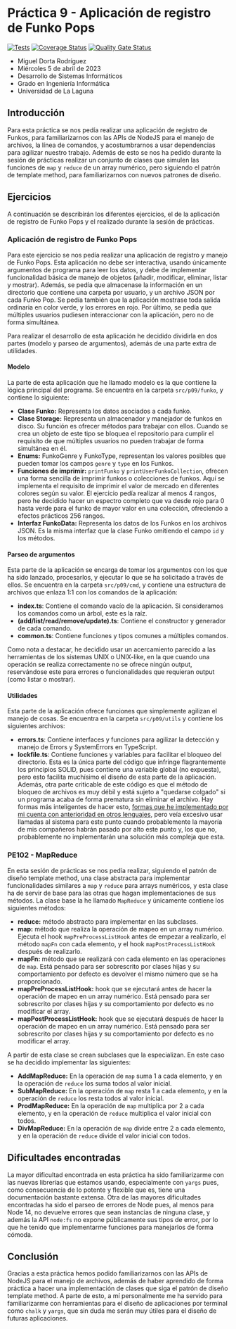 # Práctica 9 - Aplicación de registro de Funko Pops
[![Tests](https://github.com/ULL-ESIT-INF-DSI-2223/ull-esit-inf-dsi-22-23-prct09-funko-app-alu0101048369/actions/workflows/testing.yml/badge.svg)](https://github.com/ULL-ESIT-INF-DSI-2223/ull-esit-inf-dsi-22-23-prct09-funko-app-alu0101048369/actions/workflows/testing.yml)
[![Coverage Status](https://coveralls.io/repos/github/ULL-ESIT-INF-DSI-2223/ull-esit-inf-dsi-22-23-prct09-funko-app-alu0101048369/badge.svg?branch=main)](https://coveralls.io/github/ULL-ESIT-INF-DSI-2223/ull-esit-inf-dsi-22-23-prct09-funko-app-alu0101048369?branch=main)
[![Quality Gate Status](https://sonarcloud.io/api/project_badges/measure?project=ULL-ESIT-INF-DSI-2223_ull-esit-inf-dsi-22-23-prct09-funko-app-alu0101048369&metric=alert_status)](https://sonarcloud.io/summary/new_code?id=ULL-ESIT-INF-DSI-2223_ull-esit-inf-dsi-22-23-prct09-funko-app-alu0101048369)

- Miguel Dorta Rodríguez
- Miércoles 5 de abril de 2023
- Desarrollo de Sistemas Informáticos
- Grado en Ingeniería Informática
- Universidad de La Laguna

## Introducción
Para esta práctica se nos pedía realizar una aplicación de registro de Funkos, para familiarizarnos con las APIs de NodeJS para el manejo de archivos, la línea de comandos, y acostumbrarnos a usar dependencias para agilizar nuestro trabajo. Además de esto se nos ha pedido durante la sesión de prácticas realizar un conjunto de clases que simulen las funciones de `map` y `reduce` de un array numérico, pero siguiendo el patrón de template method, para familiarizarnos con nuevos patrones de diseño.

## Ejercicios
A continuación se describirán los diferentes ejercicios, el de la aplicación de registro de Funko Pops y el realizado durante la sesión de prácticas.

### Aplicación de registro de Funko Pops
Para este ejercicio se nos pedía realizar una aplicación de registro y manejo de Funko Pops. Esta aplicación no debe ser interactiva, usando únicamente argumentos de programa para leer los datos, y debe de implementar funcionalidad básica de manejo de objetos (añadir, modificar, eliminar, listar y mostrar). Además, se pedía que almacenase la información en un directorio que contiene una carpeta por usuario, y un archivo JSON por cada Funko Pop. Se pedía también que la aplicación mostrase toda salida ordinaria en color verde, y los errores en rojo. Por último, se pedía que múltiples usuarios pudiesen interaccionar con la aplicación, pero no de forma simultánea.

Para realizar el desarrollo de esta aplicación he decidido dividirla en dos partes (modelo y parseo de argumentos), además de una parte extra de utilidades.

#### Modelo
La parte de esta aplicación que he llamado modelo es la que contiene la lógica principal del programa. Se encuentra en la carpeta `src/p09/funko`, y contiene lo siguiente:
- **Clase Funko:** Representa los datos asociados a cada funko.
- **Clase Storage:** Representa un almacenador y manejador de funkos en disco. Su función es ofrecer métodos para trabajar con ellos. Cuando se crea un objeto de este tipo se bloquea el repositorio para cumplir el requisito de que múltiples usuarios no pueden trabajar de forma simultánea en él.
- **Enums:** FunkoGenre y FunkoType, representan los valores posibles que pueden tomar los campos `genre` y `type` en los Funkos.
- **Funciones de imprimir:** `printFunko` y `printUserFunkoCollection`, ofrecen una forma sencilla de imprimir funkos o colecciones de funkos. Aquí se implementa el requisito de imprimir el valor de mercado en diferentes colores según su valor. El ejercicio pedía realizar al menos 4 rangos, pero he decidido hacer un espectro completo que va desde rojo para 0 hasta verde para el funko de mayor valor en una colección, ofreciendo a efectos prácticos 256 rangos.
- **Interfaz FunkoData:** Representa los datos de los Funkos en los archivos JSON. Es la misma interfaz que la clase Funko omitiendo el campo `id` y los métodos.

#### Parseo de argumentos
Esta parte de la aplicación se encarga de tomar los argumentos con los que ha sido lanzado, procesarlos, y ejecutar lo que se ha solicitado a través de ellos. Se encuentra en la carpeta `src/p09/cmd`, y contiene una estructura de archivos que enlaza 1:1 con los comandos de la aplicación:
- **index.ts**: Contiene el comando vacío de la aplicación. Si consideramos los comandos como un árbol, este es la raíz.
- **(add/list/read/remove/update).ts**: Contiene el constructor y generador de cada comando.
- **common.ts**: Contiene funciones y tipos comunes a múltiples comandos.

Como nota a destacar, he decidido usar un acercamiento parecido a las herramientas de los sistemas UNIX o UNIX-like, en la que cuando una operación se realiza correctamente no se ofrece ningún output, reservándose este para errores o funcionalidades que requieran output (como listar o mostrar).

#### Utilidades
Esta parte de la aplicación ofrece funciones que simplemente agilizan el manejo de cosas. Se encuentra en la carpeta `src/p09/utils` y contiene los siguientes archivos:
- **errors.ts**: Contiene interfaces y funciones para agilizar la detección y manejo de Errors y SystemErrors en TypeScript.
- **lockfile.ts**: Contiene funciones y variables para facilitar el bloqueo del directorio. Esta es la única parte del código que infringe flagrantemente los principios SOLID, pues contiene una variable global (no expuesta), pero esto facilita muchísimo el diseño de esta parte de la aplicación. Además, otra parte criticable de este código es que el método de bloqueo de archivos es muy débil y está sujeto a "quedarse colgado" si un programa acaba de forma prematura sin eliminar el archivo. Hay formas más inteligentes de hacer esto, [formas que he implementado por mi cuenta con anterioridad en otros lenguajes](https://github.com/Miguel-Dorta/si), pero veía excesivo usar llamadas al sistema para este punto cuando probablemente la mayoría de mis compañeros habrán pasado por alto este punto y, los que no, probablemente no implementarán una solución más compleja que esta.

### PE102 - MapReduce
En esta sesión de prácticas se nos pedía realizar, siguiendo el patrón de diseño template method, una clase abstracta para implementar funcionalidades similares a `map` y `reduce` para arrays numéricos, y esta clase ha de servir de base para las otras que hagan implementaciones de sus métodos. La clase base la he llamado `MapReduce` y únicamente contiene los siguientes métodos:
- **reduce:** método abstracto para implementar en las subclases.
- **map:** método que realiza la operación de mapeo en un array numérico. Ejecuta el hook `mapPreProcessListHook` antes de empezar a realizarlo, el método `mapFn` con cada elemento, y el hook `mapPostProcessListHook` después de realizarlo.
- **mapFn:** método que se realizará con cada elemento en las operaciones de `map`. Está pensado para ser sobrescrito por clases hijas y su comportamiento por defecto es devolver el mismo número que se ha proporcionado.
- **mapPreProcessListHook:** hook que se ejecutará antes de hacer la operación de mapeo en un array numérico. Está pensado para ser sobrescrito por clases hijas y su comportamiento por defecto es no modificar el array.
- **mapPostProcessListHook:** hook que se ejecutará después de hacer la operación de mapeo en un array numérico. Está pensado para ser sobrescrito por clases hijas y su comportamiento por defecto es no modificar el array.

A partir de esta clase se crean subclases que la especializan. En este caso se ha decidido implementar las siguientes:
- **AddMapReduce:** En la operación de `map` suma 1 a cada elemento, y en la operación de `reduce` los suma todos al valor inicial.
- **SubMapReduce:** En la operación de `map` resta 1 a cada elemento, y en la operación de `reduce` los resta todos al valor inicial.
- **ProdMapReduce:** En la operación de `map` multiplica por 2 a cada elemento, y en la operación de `reduce` multiplica el valor inicial con todos.
- **DivMapReduce:** En la operación de `map` divide entre 2 a cada elemento, y en la operación de `reduce` divide el valor inicial con todos.

## Dificultades encontradas
La mayor dificultad encontrada en esta práctica ha sido familiarizarme con las nuevas librerías que estamos usando, especialmente con `yargs` pues, como consecuencia de lo potente y flexible que es, tiene una documentación bastante extensa. Otra de las mayores dificultades encontradas ha sido el parseo de errores de Node pues, al menos para Node 14, no devuelve errores que sean instancias de ninguna clase, y además la API `node:fs` no expone públicamente sus tipos de error, por lo que he tenido que implementarme funciones para manejarlos de forma cómoda.

## Conclusión
Gracias a esta práctica hemos podido familiarizarnos con las APIs de NodeJS para el manejo de archivos, además de haber aprendido de forma práctica a hacer una implementación de clases que siga el patrón de diseño template method. A parte de esto, a mí personalmente me ha servido para familiarizarme con herramientas para el diseño de aplicaciones por terminal como `chalk` y `yargs`, que sin duda me serán muy útiles para el diseño de futuras aplicaciones.
